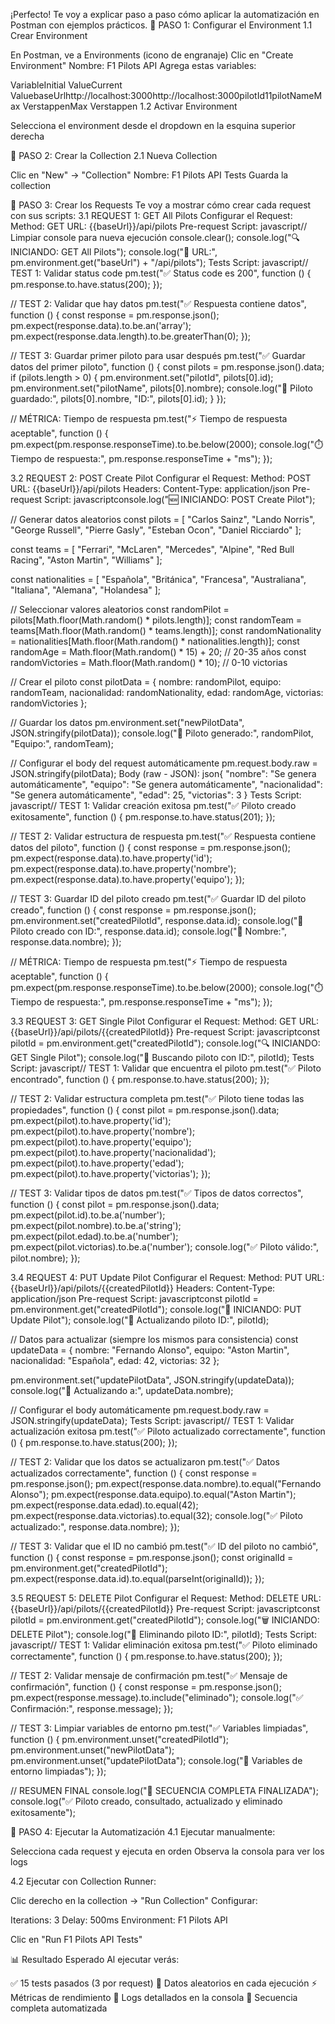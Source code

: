 ¡Perfecto! Te voy a explicar paso a paso cómo aplicar la automatización en Postman con ejemplos prácticos.
🎯 PASO 1: Configurar el Environment
1.1 Crear Environment

En Postman, ve a Environments (icono de engranaje)
Clic en "Create Environment"
Nombre: F1 Pilots API
Agrega estas variables:

VariableInitial ValueCurrent ValuebaseUrlhttp://localhost:3000http://localhost:3000pilotId11pilotNameMax VerstappenMax Verstappen
1.2 Activar Environment

Selecciona el environment desde el dropdown en la esquina superior derecha


🎯 PASO 2: Crear la Collection
2.1 Nueva Collection

Clic en "New" → "Collection"
Nombre: F1 Pilots API Tests
Guarda la collection


🎯 PASO 3: Crear los Requests
Te voy a mostrar cómo crear cada request con sus scripts:
3.1 REQUEST 1: GET All Pilots
Configurar el Request:
Method: GET
URL: {{baseUrl}}/api/pilots
Pre-request Script:
javascript// Limpiar console para nueva ejecución
console.clear();
console.log("🔍 INICIANDO: GET All Pilots");
console.log("📍 URL:", pm.environment.get("baseUrl") + "/api/pilots");
Tests Script:
javascript// TEST 1: Validar status code
pm.test("✅ Status code es 200", function () {
    pm.response.to.have.status(200);
});

// TEST 2: Validar que hay datos
pm.test("✅ Respuesta contiene datos", function () {
    const response = pm.response.json();
    pm.expect(response.data).to.be.an('array');
    pm.expect(response.data.length).to.be.greaterThan(0);
});

// TEST 3: Guardar primer piloto para usar después
pm.test("✅ Guardar datos del primer piloto", function () {
    const pilots = pm.response.json().data;
    if (pilots.length > 0) {
        pm.environment.set("pilotId", pilots[0].id);
        pm.environment.set("pilotName", pilots[0].nombre);
        console.log("💾 Piloto guardado:", pilots[0].nombre, "ID:", pilots[0].id);
    }
});

// MÉTRICA: Tiempo de respuesta
pm.test("⚡ Tiempo de respuesta aceptable", function () {
    pm.expect(pm.response.responseTime).to.be.below(2000);
    console.log("⏱️ Tiempo de respuesta:", pm.response.responseTime + "ms");
});

3.2 REQUEST 2: POST Create Pilot
Configurar el Request:
Method: POST
URL: {{baseUrl}}/api/pilots
Headers: Content-Type: application/json
Pre-request Script:
javascriptconsole.log("🆕 INICIANDO: POST Create Pilot");

// Generar datos aleatorios
const pilots = [
    "Carlos Sainz", "Lando Norris", "George Russell", 
    "Pierre Gasly", "Esteban Ocon", "Daniel Ricciardo"
];

const teams = [
    "Ferrari", "McLaren", "Mercedes", "Alpine", 
    "Red Bull Racing", "Aston Martin", "Williams"
];

const nationalities = [
    "Española", "Británica", "Francesa", "Australiana", 
    "Italiana", "Alemana", "Holandesa"
];

// Seleccionar valores aleatorios
const randomPilot = pilots[Math.floor(Math.random() * pilots.length)];
const randomTeam = teams[Math.floor(Math.random() * teams.length)];
const randomNationality = nationalities[Math.floor(Math.random() * nationalities.length)];
const randomAge = Math.floor(Math.random() * 15) + 20; // 20-35 años
const randomVictories = Math.floor(Math.random() * 10); // 0-10 victorias

// Crear el piloto
const pilotData = {
    nombre: randomPilot,
    equipo: randomTeam,
    nacionalidad: randomNationality,
    edad: randomAge,
    victorias: randomVictories
};

// Guardar los datos
pm.environment.set("newPilotData", JSON.stringify(pilotData));
console.log("🎲 Piloto generado:", randomPilot, "Equipo:", randomTeam);

// Configurar el body del request automáticamente
pm.request.body.raw = JSON.stringify(pilotData);
Body (raw - JSON):
json{
    "nombre": "Se genera automáticamente",
    "equipo": "Se genera automáticamente", 
    "nacionalidad": "Se genera automáticamente",
    "edad": 25,
    "victorias": 3
}
Tests Script:
javascript// TEST 1: Validar creación exitosa
pm.test("✅ Piloto creado exitosamente", function () {
    pm.response.to.have.status(201);
});

// TEST 2: Validar estructura de respuesta
pm.test("✅ Respuesta contiene datos del piloto", function () {
    const response = pm.response.json();
    pm.expect(response.data).to.have.property('id');
    pm.expect(response.data).to.have.property('nombre');
    pm.expect(response.data).to.have.property('equipo');
});

// TEST 3: Guardar ID del piloto creado
pm.test("✅ Guardar ID del piloto creado", function () {
    const response = pm.response.json();
    pm.environment.set("createdPilotId", response.data.id);
    console.log("💾 Piloto creado con ID:", response.data.id);
    console.log("📝 Nombre:", response.data.nombre);
});

// MÉTRICA: Tiempo de respuesta
pm.test("⚡ Tiempo de respuesta aceptable", function () {
    pm.expect(pm.response.responseTime).to.be.below(2000);
    console.log("⏱️ Tiempo de respuesta:", pm.response.responseTime + "ms");
});

3.3 REQUEST 3: GET Single Pilot
Configurar el Request:
Method: GET
URL: {{baseUrl}}/api/pilots/{{createdPilotId}}
Pre-request Script:
javascriptconst pilotId = pm.environment.get("createdPilotId");
console.log("🔍 INICIANDO: GET Single Pilot");
console.log("🎯 Buscando piloto con ID:", pilotId);
Tests Script:
javascript// TEST 1: Validar que encuentra el piloto
pm.test("✅ Piloto encontrado", function () {
    pm.response.to.have.status(200);
});

// TEST 2: Validar estructura completa
pm.test("✅ Piloto tiene todas las propiedades", function () {
    const pilot = pm.response.json().data;
    pm.expect(pilot).to.have.property('id');
    pm.expect(pilot).to.have.property('nombre');
    pm.expect(pilot).to.have.property('equipo');
    pm.expect(pilot).to.have.property('nacionalidad');
    pm.expect(pilot).to.have.property('edad');
    pm.expect(pilot).to.have.property('victorias');
});

// TEST 3: Validar tipos de datos
pm.test("✅ Tipos de datos correctos", function () {
    const pilot = pm.response.json().data;
    pm.expect(pilot.id).to.be.a('number');
    pm.expect(pilot.nombre).to.be.a('string');
    pm.expect(pilot.edad).to.be.a('number');
    pm.expect(pilot.victorias).to.be.a('number');
    console.log("✅ Piloto válido:", pilot.nombre);
});

3.4 REQUEST 4: PUT Update Pilot
Configurar el Request:
Method: PUT
URL: {{baseUrl}}/api/pilots/{{createdPilotId}}
Headers: Content-Type: application/json
Pre-request Script:
javascriptconst pilotId = pm.environment.get("createdPilotId");
console.log("🔄 INICIANDO: PUT Update Pilot");
console.log("🎯 Actualizando piloto ID:", pilotId);

// Datos para actualizar (siempre los mismos para consistencia)
const updateData = {
    nombre: "Fernando Alonso",
    equipo: "Aston Martin",
    nacionalidad: "Española",
    edad: 42,
    victorias: 32
};

pm.environment.set("updatePilotData", JSON.stringify(updateData));
console.log("📝 Actualizando a:", updateData.nombre);

// Configurar el body automáticamente
pm.request.body.raw = JSON.stringify(updateData);
Tests Script:
javascript// TEST 1: Validar actualización exitosa
pm.test("✅ Piloto actualizado correctamente", function () {
    pm.response.to.have.status(200);
});

// TEST 2: Validar que los datos se actualizaron
pm.test("✅ Datos actualizados correctamente", function () {
    const response = pm.response.json();
    pm.expect(response.data.nombre).to.equal("Fernando Alonso");
    pm.expect(response.data.equipo).to.equal("Aston Martin");
    pm.expect(response.data.edad).to.equal(42);
    pm.expect(response.data.victorias).to.equal(32);
    console.log("✅ Piloto actualizado:", response.data.nombre);
});

// TEST 3: Validar que el ID no cambió
pm.test("✅ ID del piloto no cambió", function () {
    const response = pm.response.json();
    const originalId = pm.environment.get("createdPilotId");
    pm.expect(response.data.id).to.equal(parseInt(originalId));
});

3.5 REQUEST 5: DELETE Pilot
Configurar el Request:
Method: DELETE
URL: {{baseUrl}}/api/pilots/{{createdPilotId}}
Pre-request Script:
javascriptconst pilotId = pm.environment.get("createdPilotId");
console.log("🗑️ INICIANDO: DELETE Pilot");
console.log("🎯 Eliminando piloto ID:", pilotId);
Tests Script:
javascript// TEST 1: Validar eliminación exitosa
pm.test("✅ Piloto eliminado correctamente", function () {
    pm.response.to.have.status(200);
});

// TEST 2: Validar mensaje de confirmación
pm.test("✅ Mensaje de confirmación", function () {
    const response = pm.response.json();
    pm.expect(response.message).to.include("eliminado");
    console.log("✅ Confirmación:", response.message);
});

// TEST 3: Limpiar variables de entorno
pm.test("✅ Variables limpiadas", function () {
    pm.environment.unset("createdPilotId");
    pm.environment.unset("newPilotData");
    pm.environment.unset("updatePilotData");
    console.log("🧹 Variables de entorno limpiadas");
});

// RESUMEN FINAL
console.log("🎉 SECUENCIA COMPLETA FINALIZADA");
console.log("✅ Piloto creado, consultado, actualizado y eliminado exitosamente");

🎯 PASO 4: Ejecutar la Automatización
4.1 Ejecutar manualmente:

Selecciona cada request y ejecuta en orden
Observa la consola para ver los logs

4.2 Ejecutar con Collection Runner:

Clic derecho en la collection → "Run Collection"
Configurar:

Iterations: 3
Delay: 500ms
Environment: F1 Pilots API


Clic en "Run F1 Pilots API Tests"


📊 Resultado Esperado
Al ejecutar verás:

✅ 15 tests pasados (3 por request)
🎲 Datos aleatorios en cada ejecución
⚡ Métricas de rendimiento
📝 Logs detallados en la consola
🔄 Secuencia completa automatizada